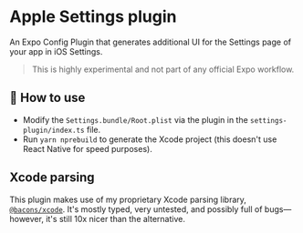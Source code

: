 # Apple Settings plugin

An Expo Config Plugin that generates additional UI for the Settings page of your app in iOS Settings.

> This is highly experimental and not part of any official Expo workflow.

## 🚀 How to use

- Modify the `Settings.bundle/Root.plist` via the plugin in the `settings-plugin/index.ts` file.
- Run `yarn nprebuild` to generate the Xcode project (this doesn't use React Native for speed purposes).

## Xcode parsing

This plugin makes use of my proprietary Xcode parsing library, [`@bacons/xcode`](https://github.com/evanbacon/xcparse). It's mostly typed, very untested, and possibly full of bugs––however, it's still 10x nicer than the alternative.

